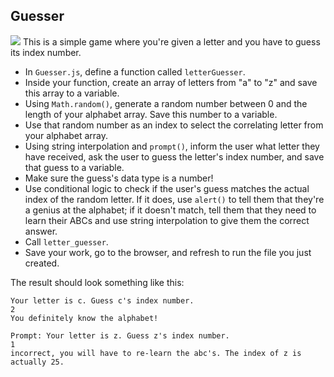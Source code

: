 ## Guesser

![](terminalmeme.jpg)
This is a simple game where you're given a letter and you have to guess its index number.

- In `Guesser.js`, define a function called `letterGuesser`.
- Inside your function, create an array of letters from "a" to "z" and save this array to a variable.
- Using `Math.random()`, generate a random number between 0 and the length of your alphabet array. Save this number to a variable.
- Use that random number as an index to select the correlating letter from your alphabet array.
- Using string interpolation and `prompt()`, inform the user what letter they have received, ask the user to guess the letter's index number, and save that guess to a variable.
- Make sure the guess's data type is a number!
- Use conditional logic to check if the user's guess matches the actual index of the random letter. If it does, use `alert()` to tell them that they're a genius at the alphabet; if it doesn't match, tell them that they need to learn their ABCs and use string interpolation to give them the correct answer.
- Call `letter_guesser`.
- Save your work, go to the browser, and refresh to run the file you just created.

The result should look something like this:

```
Your letter is c. Guess c's index number.
2
You definitely know the alphabet!
```

```
Prompt: Your letter is z. Guess z's index number.
1
incorrect, you will have to re-learn the abc's. The index of z is actually 25.
```
